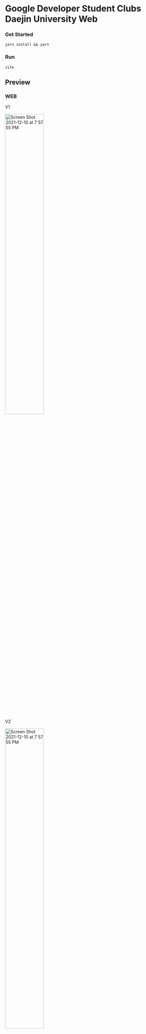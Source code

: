 # Google Developer Student Clubs Daejin University Web

### Get Started
```angular2html
yarn install && yarn
```

### Run
```angular2html
vite
```

## Preview

### WEB

V1

<img width="50%" alt="Screen Shot 2021-12-10 at 7 57 55 PM" src="https://user-images.githubusercontent.com/61281239/145563400-395d4b5d-6e61-4bb3-a36b-a9a53b730938.png">

V2

<img width="50%" alt="Screen Shot 2021-12-10 at 7 57 55 PM" src="https://user-images.githubusercontent.com/61281239/170768025-d804d27c-e1b0-4f3c-b4a1-c5ce32d1e3b8.png">



### Mobile


V2

<img width="360px" alt="Screen Shot 2021-12-10 at 7 57 55 PM" src="https://user-images.githubusercontent.com/61281239/170768158-76e128da-7841-437b-844f-41dbe31e07ef.png">

## Admin 

### 지원자 관리 페이지
![스크린샷 2022-06-11 오후 7 43 57](https://user-images.githubusercontent.com/61281239/173184510-446dc9c7-c827-4f2a-b209-d530bd1c0936.png)


### 지원자 코멘트 기능

![스크린샷 2022-06-11 오후 7 44 12](https://user-images.githubusercontent.com/61281239/173184521-31cea412-e428-4f37-8bab-49364a8e201d.png)


### 이메일 전송 페이지

![스크린샷 2022-06-11 오후 7 44 48](https://user-images.githubusercontent.com/61281239/173184540-3b836092-992e-4ae3-ab91-d1759f387f58.png)


## Stack



- React.js(TypeScript)



- Styled-Component



- Recoil



- SWR



- Axios



- Framer-motion



- Webpack



- Babel



- Prettier



- eslint



### FolderIcon Structure



```
├── src
├── Layout
├── api
├── assets
├── components
├── firebase
├── fonts
├── hooks
├── pages
├── store
├── styles
├── types
├── utils
├── App.tsx
├── tsconfig.json
├── react-app-env.d.ts
├── sitemapGenerator.js
├── sitemapRoutes.js
├── webpack.config.js
├── .babelrc
├── .eslintrc.json
├── .prettierrc
└── yarn.lock

```
